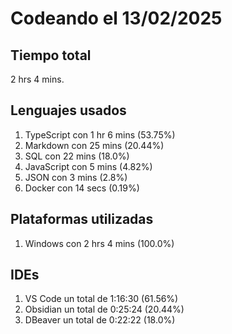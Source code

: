 # Codeando el 13/02/2025

## Tiempo total
2 hrs 4 mins.

## Lenguajes usados
1. TypeScript con 1 hr 6 mins (53.75%)
1. Markdown con 25 mins (20.44%)
1. SQL con 22 mins (18.0%)
1. JavaScript con 5 mins (4.82%)
1. JSON con 3 mins (2.8%)
1. Docker con 14 secs (0.19%)

## Plataformas utilizadas
1. Windows con 2 hrs 4 mins (100.0%)

## IDEs
1. VS Code un total de 1:16:30 (61.56%)
1. Obsidian un total de 0:25:24 (20.44%)
1. DBeaver un total de 0:22:22 (18.0%)
